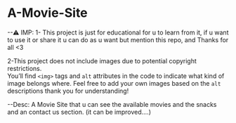 # A-Movie-Site
--⚠ IMP:
1- This project is just for educational for u to learn from it, if u want to use it or share it u can do as u want but mention this repo, and  Thanks for all <3

2-This project does not include images due to potential copyright restrictions.  
You’ll find `<img>` tags and `alt` attributes in the code to indicate what kind of image belongs where.
Feel free to add your own images based on the `alt` descriptions
thank you for understanding!


--Desc:
A Movie Site that u can see the available movies and the snacks and an contact us section. (it can be improved....)
